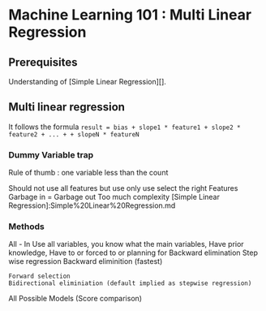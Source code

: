 # Machine Learning 101 : Multi Linear Regression

## Prerequisites

Understanding of [Simple Linear Regression][].  


## Multi linear regression  

It follows the formula  `result = bias + slope1 * feature1 + slope2 * feature2 + ... + + slopeN * featureN`



### Dummy  Variable trap
Rule of thumb : one variable less than the count


Should not use all features but use only use select the right Features
Garbage in = Garbage out
Too much complexity
[Simple Linear Regression]:Simple%20Linear%20Regression.md

### Methods
All - In
    Use all variables,  you know what the main variables, Have prior knowledge, Have to or forced to or planning for Backward elimination 
Step wise regression
    Backward eliminition (fastest)
        
    Forward selection
    Bidirectional eliminiation (default implied as stepwise regression)
All Possible Models (Score comparison)